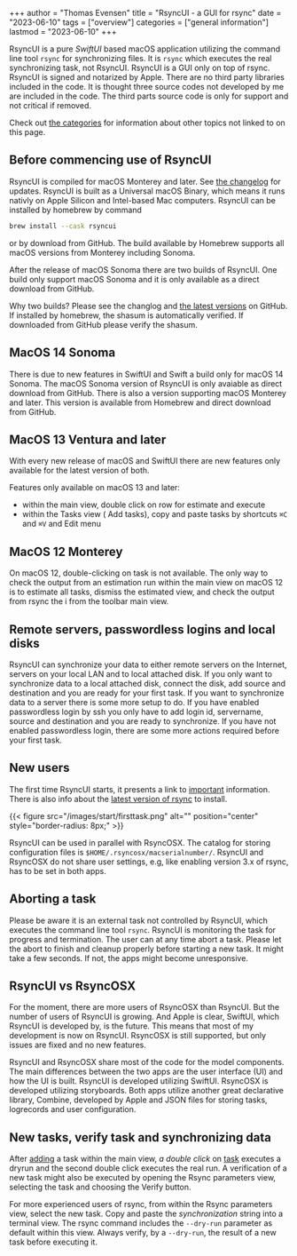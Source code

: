 +++
author = "Thomas Evensen"
title = "RsyncUI - a GUI for rsync"
date = "2023-06-10"
tags = ["overview"]
categories = ["general information"]
lastmod = "2023-06-10"
+++

RsyncUI is a pure *SwiftUI* based macOS application utilizing the command line tool `rsync` for synchronizing files. It is `rsync` which executes the real synchronizing task, not RsyncUI. RsyncUI is a GUI only on top of rsync. RsyncUI is signed and notarized by Apple. There are no third party libraries included in the code. It is thought three source codes not developed by me are included in the code. The third parts source code is only for support and not critical if removed.

Check out [the categories](/categories) for information about other topics not linked to on this page.

## Before commencing use of RsyncUI

RsyncUI is compiled for macOS Monterey and later. See [the changelog](/post/changelog/) for updates. RsyncUI is built as a Universal macOS Binary, which means it runs nativly on Apple Silicon and Intel-based Mac computers.  RsyncUI can be installed by homebrew by command

```bash
brew install --cask rsyncui
```
or by  download from GitHub. The build available by Homebrew supports all macOS versions from Monterey including Sonoma.

After the release of macOS Sonoma there are two builds of RsyncUI.  One build only support macOS Sonoma and it is only available as a direct download from GitHub. 

Why two builds? Please see the changlog and  [the latest versions](https://github.com/rsyncOSX/RsyncUI/releases) on GitHub.  If installed by homebrew, the shasum is automatically verified. If downloaded from GitHub please verify the shasum.

## MacOS 14 Sonoma

There is due to new features in SwiftUI and Swift a build only for macOS 14 Sonoma. The macOS Sonoma version of RsyncUI is only avaiable as direct download from GitHub.  There is also a version supporting macOS Monterey and later. This version is available from Homebrew and direct download from GitHub. 

## MacOS 13 Ventura and later

With every new release of macOS and SwiftUI there are new features only available for the latest version of both.

Features only available on macOS 13 and later:

- within the main view, double click on row for estimate and execute
- within the Tasks view ( Add tasks),  copy and paste tasks by shortcuts `⌘C` and  `⌘V` and Edit menu

## MacOS 12 Monterey

On macOS 12, double-clicking on task is not available. The only way to check the output from an estimation run within the main view on macOS 12 is to estimate all tasks, dismiss the estimated view, and check the output from rsync the i from the toolbar main view.

## Remote servers, passwordless logins and local disks

RsyncUI can synchronize your data to either remote servers on the Internet, servers on your local LAN and to local attached disk. If you only want to synchronize data to a local attached disk, connect the disk, add source and destination and you are ready for your first task. If you want to synchronize data to a server there is some more setup to do. If you have enabled passwordless login by ssh you only have to add login id, servername, source and destination and you are ready to synchronize. If you have not enabled passwordless login, there are some more actions required before your first task.

## New users

The first time RsyncUI starts, it presents a link to [important](/post/important/) information. There is also info about the [latest version of rsync](/post/rsync/) to install.

{{< figure src="/images/start/firsttask.png" alt="" position="center" style="border-radius: 8px;" >}}

RsyncUI can be used in parallel with RsyncOSX. The catalog for storing configuration files is `$HOME/.rsyncosx/macserialnumber/`. RsyncUI and RsyncOSX do not share user settings, e.g, like enabling version 3.x of rsync, has to be set in both apps.

## Aborting a task

Please be aware it is an external task not controlled by RsyncUI, which executes the command line tool `rsync`. RsyncUI is monitoring the task for progress and termination. The user can at any time abort a task. Please let the abort to finish and cleanup properly before starting a new task. It might take a few seconds. If not, the apps might become unresponsive.

## RsyncUI vs RsyncOSX

For the moment, there are more users of RsyncOSX than RsyncUI. But the number of users of RsyncUI is growing. And Apple is clear, SwiftUI, which RsyncUI is developed by, is the future. This means that most of my development is now on RsyncUI. RsyncOSX is still supported, but only issues are fixed and no new features.

RsyncUI and RsyncOSX share most of the code for the model components. The main differences between the two apps are the user interface (UI) and how the UI is built. RsyncUI is developed utilizing SwiftUI. RsyncOSX is developed utilizing storyboards. Both apps utilize another great declarative library, Combine, developed by Apple and JSON files for storing tasks, logrecords and user configuration.

## New tasks, verify task and synchronizing data

After  [adding](/post/addconfigurations/) a task within the main view,  *a double click* on [task](/post/tasks/) executes a dryrun and the second double click executes the real run. A verification of a new task might also be executed by opening the Rsync parameters view, selecting the task and choosing the Verify button.

For more experienced users of rsync, from within the Rsync parameters view, select the new task. Copy and paste the *synchronization* string into a terminal view. The rsync command includes the `--dry-run` parameter as default within this view. Always verify, by a `--dry-run`, the result of a new task before executing it.

